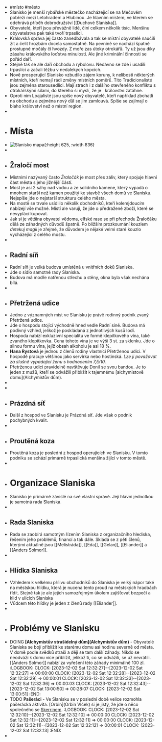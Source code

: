 - #místo #město
- Slanisko je menší rybářské městečko nacházející se na Mečovém pobřeží mezi Letohradem a Hlubinou. Je hlavním místem, ve kterém se odehrává příběh dobrodružství [[Duchové Slaniska]].
- Obyvatelé, kteří jsou převážně lidé, činí celkem několik tisíc. Menšinu obyvatelstva pak také tvoří trpaslíci.
- Královská správa jej často zanedbávala a tak se místní obyvatelé naučili žít a čelit hrozbám docela samostatně. Na pevnině se nachází špatně prostupné močály či hvozdy. Z moře zas útoky otrokářů. Ty už jsou díky zásahu královského loďstva minulostí. Ale jiné kriminální činnosti se pořád daří.
- Stejně tak se ale daří obchodu a rybolovu. Nedávno se zde i usadili trpaslíci a začali těžbu v nedalekých kopcích.
- Nově prosperující Slanisko vzbudilo zájem koruny, k nelibosti některých místních, kteří nemají rádi změny místních poměrů. Tito Tradicionalisté jsou zejména starousedlíci. Mají strach i z dalšího otevřeného konfliktu s otrokářskými silami, do kterého si myslí, že je   království zatáhne.
- Oproti nim Loajalisté jsou spíše nový obyvatelé, kteří například zbohatli na obchodu a zejména nový důl se jim zamlouvá. Spíše se zajímají o blaho království než o místní region.
-
- # Místa
- ![Slanisko mapa](C:\Users\wrozt\Desktop\D_D\Slanisko_mapa.png){:height 625, :width 836}
-
- ## Žraločí most
- Místními nazývaný často *Žraločák* je most přes záliv, který spojuje hlavní část města s jeho jižnější částí.
- Most je asi 2 sáhy nad vodou a ze solidního kamene, který vypadá o mnohem starší než kamen použitý ke stavbě všech domů ve Slanisku. Nejspíše jde o nejstarší strukturu celého města.
- Na mostě se trvale usídlilo několik obchodníků, kteří kolemjdoucím nabízejí vše možné. Místí ale varují, že jde o předražené zboží, které se nevyplácí kupovat.
- Jak si je většina obyvatel vědoma, elfské rase se při přechodu Žraločáku dělá ze záhadných důvodů špatně. Po bližším prozkoumání kouzlem *detekuj magii* je zřejmé, že důvodem je nějaké velmi staré kouzlo vycházející z celého mostu.
-
- ## Radní síň
- Radní síň je velká budova umístěná u vnitřních doků Slaniska.
- Jde o sídlo samotné rady Slaniska.
- Budova má modře natřenou střechu a stěny, okna byla však nechána bílá.
-
- ## Přetržená udice
- Jedno z významných míst ve Slanisku je právě rodinný podnik zvaný Přetržená udice.
- Jde o hospodu stojící východně hned vedle Radní síně. Budova má podivný vzhled, jelikož je poskládaná z jednotlivých kusů lodí.
- Hospoda nabízí exkluzivní specialitu ve formě klepítkového vína, také zvaného klepítkovka. Cena tohoto vína je ve výši 3 st. za sklenku. Jde o silnou formu vína, jejíž obsah alkoholu je asi 18 %.
- **Hana Rystová** je jednou z členů rodiny vlastnící Přetrženou udici. V hospodě pracuje většinou jako servírka nebo hostinská. *Lze ji považovat za slušně vypadající ženu s hodnocením 7,5/10.*
- Přetrženou udici pravidelně navštěvuje Donil se svou bandou. Je to jeden z mužů, kteří se odvážili přiblížit k tajemnému [alchymistově domu](Alchymistův dům).
-
-
- ## Prázdná síť
- Další z hospod ve Slanisku je Prázdná síť. Jde však o podnik pochybných kvalit.
-
- ## Proutěná koza
- Proutěná koza je poslední z hospod operujících ve Slanisku. V tomto podniku se schází primárně trpaslická menšina žijící v tomto městě.
-
- # Organizace Slaniska
- Slanisko je primárně závislé na své vlastní správě. Její hlavní jednotkou je samotná rada Slaniska.
-
- ## Rada Slaniska
- Rada se zaobírá samotným řízením Slaniska z organizačního hlediska, řešením jeho problémů, financí a tak dále. Skládá se z pěti členů, kterými aktuálně jsou [[Melistráda]], [[Eda]], [[Gelan]], [[Eliander]] a [[Anders Solmor]].
-
- ## Hlídka Slaniska
- Vzhledem k velkému přílivu obchodníků do Slaniska je velký nápor také na městskou hlídku, která je nucena tento proud na městských hradbách řídit. Stejně tak je ale jejich samozřejmým úkolem zajišťovat bezpečí a klid v ulicích Slaniska
- Vůdcem této hlídky je jeden z členů rady [[Eliander]].
-
- # Problémy ve Slanisku
- DOING **[Alchymistův strašidelný dům](Alchymistův dům)** - Obyvatelé Slaniska se bojí přiblížit ke starému domu asi hodinu severně od města. V domě podle svědků straší a dějí se tam další záhady. Nikdo se neodváží k domu více přiblížit, jelikož ti, co se odvážili, se už nevrátili. [[Anders Solmor]] nabízí za vyřešení této záhady minimálně 100 zl.
  :LOGBOOK:
  CLOCK: [2023-12-02 Sat 12:32:27]--[2023-12-02 Sat 12:32:27] =>  00:00:00
  CLOCK: [2023-12-02 Sat 12:32:28]--[2023-12-02 Sat 12:32:29] =>  00:00:01
  CLOCK: [2023-12-02 Sat 12:32:33]--[2023-12-02 Sat 12:32:36] =>  00:00:03
  CLOCK: [2023-12-02 Sat 12:32:43]--[2023-12-02 Sat 13:00:50] =>  00:28:07
  CLOCK: [2023-12-02 Sat 13:00:51]
  :END:
- TODO **Pašeráci** - Ve Slanisku se v poslední době velice rozmohla pašerácká aktivita. [Orbin](Orbin Vlček) si je jistý, že jde o něco společného se [Skerrinem](Skerrin).
  :LOGBOOK:
  CLOCK: [2023-12-02 Sat 12:32:10]--[2023-12-02 Sat 12:32:10] =>  00:00:00
  CLOCK: [2023-12-02 Sat 12:32:11]--[2023-12-02 Sat 12:32:11] =>  00:00:00
  CLOCK: [2023-12-02 Sat 12:32:11]--[2023-12-02 Sat 12:32:12] =>  00:00:01
  CLOCK: [2023-12-02 Sat 12:32:13]
  :END:
-